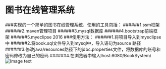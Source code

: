 # 图书在线管理系统
###实现的一个简单的图书在线管理系统，使用的工具包括：
######1.ssm框架
######2.maven管理项目
######3.mysql数据库
######4.bootstrap前端框架
######5.myeclipse 2016
###使用方法：
######1.将项目导入到myeclipse中
######2.将book.sql文件导入到mysql中，导入语句为source 路径
######3.修改java/resources路径下的jdbc.properties文件，将数据库的账号和密码修改为自己的密码
######4.在浏览器中输入lhost:8080/BookSystem/
![Image text](https://github.com/bigbigQI/library-booksystem/blob/master/1.jpg)